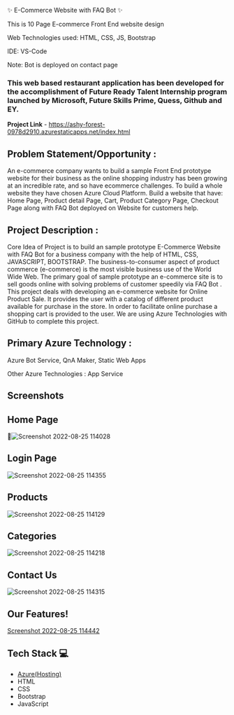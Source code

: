 ✨ E-Commerce Website with FAQ Bot ✨

This is 10 Page E-commerce Front End website design

Web Technologies used: HTML, CSS, JS, Bootstrap

IDE: VS-Code

Note: Bot is deployed on contact page

### This web based restaurant application has been developed for the accomplishment of Future Ready Talent Internship program launched by Microsoft, Future Skills Prime, Quess, Github and EY.


**Project Link** - https://ashy-forest-0978d2910.azurestaticapps.net/index.html


## Problem Statement/Opportunity :
An e-commerce company wants to build a sample Front End prototype website for their business as the online shopping industry has been growing at an incredible rate, and so have ecommerce challenges. To build a whole website they have chosen Azure Cloud Platform. Build a website that have: Home Page, Product detail Page, Cart, Product Category Page, Checkout Page along with FAQ Bot deployed on Website for customers help.

## Project Description :
Core Idea of Project is to build an sample prototype E-Commerce Website with FAQ Bot for a business company with the help of HTML, CSS, JAVASCRIPT, BOOTSTRAP. The business-to-consumer aspect of product commerce (e-commerce) is the most visible business use of the World Wide Web. The primary goal of sample prototype an e-commerce site is to sell goods online with solving problems of customer speedily via FAQ Bot . This project deals with developing an e-commerce website for Online Product Sale. It provides the user with a catalog of different product available for purchase in the store. In order to facilitate online purchase a shopping cart is provided to the user. We are using Azure Technologies with GitHub to complete this project.

## Primary Azure Technology :
Azure Bot Service, QnA Maker, Static Web Apps

Other Azure Technologies : App Service

## Screenshots
## Home Page

 📸![Screenshot 2022-08-25 114028](https://user-images.githubusercontent.com/111211348/186595284-f46907cf-2b1d-4d97-b249-ddb1f17381c3.png)

## Login Page
![Screenshot 2022-08-25 114355](https://user-images.githubusercontent.com/111211348/186595483-4ca2ee49-e503-41ba-a493-48d1ffa9f6bf.png)

## Products
![Screenshot 2022-08-25 114129](https://user-images.githubusercontent.com/111211348/186595904-ca893e2c-31ac-46b8-b857-6439e00513f8.png)

## Categories
![Screenshot 2022-08-25 114218](https://user-images.githubusercontent.com/111211348/186596286-3770f505-2eee-4334-a38f-f3fccb2fa351.png)

## Contact Us
![Screenshot 2022-08-25 114315](https://user-images.githubusercontent.com/111211348/186596524-e15088a7-930f-46ca-9c75-1812d31aac71.png)

## Our Features!
[Screenshot 2022-08-25 114442](https://user-images.githubusercontent.com/111211348/186597013-06095c65-45b8-4a66-b159-38fd746b13eb.png)






## Tech Stack 💻

- [Azure(Hosting)](https://azure.microsoft.com/en-in/features/azure-portal/)
- HTML
- CSS
- Bootstrap
- JavaScript
